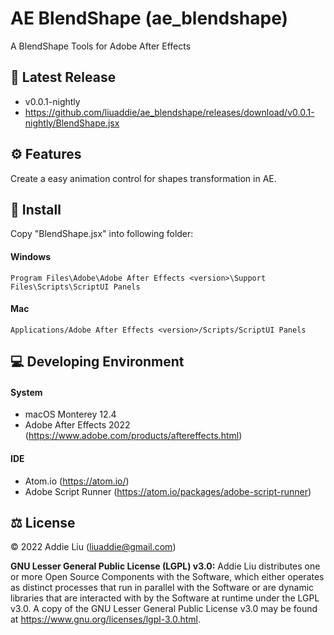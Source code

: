 # AE BlendShape (ae_blendshape)
A BlendShape Tools for Adobe After Effects

## 📌 Latest Release
- v0.0.1-nightly
- https://github.com/liuaddie/ae_blendshape/releases/download/v0.0.1-nightly/BlendShape.jsx

## ⚙️ Features
Create a easy animation control for shapes transformation in AE.

## 🎉 Install
Copy "BlendShape.jsx" into following folder:

#### Windows
```
Program Files\Adobe\Adobe After Effects <version>\Support Files\Scripts\ScriptUI Panels
```
 #### Mac
```
Applications/Adobe After Effects <version>/Scripts/ScriptUI Panels
```

## 💻 Developing Environment
#### System
- macOS Monterey 12.4
- Adobe After Effects 2022 (https://www.adobe.com/products/aftereffects.html)

#### IDE
- Atom.io (https://atom.io/)
- Adobe Script Runner (https://atom.io/packages/adobe-script-runner)

## ⚖️ License
© 2022 Addie Liu (liuaddie@gmail.com)

**GNU Lesser General Public License (LGPL) v3.0:** Addie Liu distributes one or more Open Source Components with the Software, which either operates as distinct processes that run in parallel with the Software or are dynamic libraries that are interacted with by the Software at runtime under the LGPL v3.0. A copy of the GNU Lesser General Public License v3.0 may be found at https://www.gnu.org/licenses/lgpl-3.0.html.
